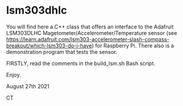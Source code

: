 # lsm303dhlc

You will find here a C++ class that offers an interface to the Adafruit LSM303DLHC Magetometer/Accelerometer/Temperature sensor (see https://learn.adafruit.com/lsm303-accelerometer-slash-compass-breakout/which-lsm303-do-i-have) for Raspberry Pi. There also is a demonstration program that tests the sensor.

FIRSTLY, read the comments in the build_lsm.sh Bash script. 

Enjoy.

August 27th 2021

CT
